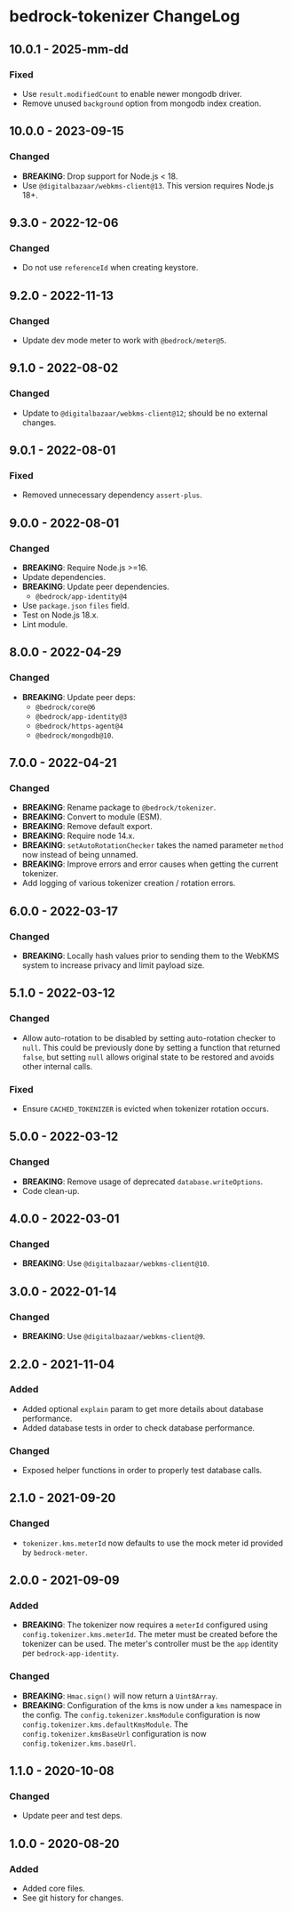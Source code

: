 # bedrock-tokenizer ChangeLog

## 10.0.1 - 2025-mm-dd

### Fixed
- Use `result.modifiedCount` to enable newer mongodb driver.
- Remove unused `background` option from mongodb index creation.

## 10.0.0 - 2023-09-15

### Changed
- **BREAKING**: Drop support for Node.js < 18.
- Use `@digitalbazaar/webkms-client@13`. This version requires Node.js 18+.

## 9.3.0 - 2022-12-06

### Changed
- Do not use `referenceId` when creating keystore.

## 9.2.0 - 2022-11-13

### Changed
- Update dev mode meter to work with `@bedrock/meter@5`.

## 9.1.0 - 2022-08-02

### Changed
- Update to `@digitalbazaar/webkms-client@12`; should be no
  external changes.

## 9.0.1 - 2022-08-01

### Fixed
- Removed unnecessary dependency `assert-plus`.

## 9.0.0 - 2022-08-01

### Changed
- **BREAKING**: Require Node.js >=16.
- Update dependencies.
- **BREAKING**: Update peer dependencies.
  - `@bedrock/app-identity@4`
- Use `package.json` `files` field.
- Test on Node.js 18.x.
- Lint module.

## 8.0.0 - 2022-04-29

### Changed
- **BREAKING**: Update peer deps:
  - `@bedrock/core@6`
  - `@bedrock/app-identity@3`
  - `@bedrock/https-agent@4`
  - `@bedrock/mongodb@10`.

## 7.0.0 - 2022-04-21

### Changed
- **BREAKING**: Rename package to `@bedrock/tokenizer`.
- **BREAKING**: Convert to module (ESM).
- **BREAKING**: Remove default export.
- **BREAKING**: Require node 14.x.
- **BREAKING**: `setAutoRotationChecker` takes the named parameter `method`
  now instead of being unnamed.
- **BREAKING**: Improve errors and error causes when getting the current
  tokenizer.
- Add logging of various tokenizer creation / rotation errors.

## 6.0.0 - 2022-03-17

### Changed
- **BREAKING**: Locally hash values prior to sending them to
  the WebKMS system to increase privacy and limit payload size.

## 5.1.0 - 2022-03-12

### Changed
- Allow auto-rotation to be disabled by setting auto-rotation
  checker to `null`. This could be previously done by setting
  a function that returned `false`, but setting `null` allows
  original state to be restored and avoids other internal calls.

### Fixed
- Ensure `CACHED_TOKENIZER` is evicted when tokenizer rotation occurs.

## 5.0.0 - 2022-03-12

### Changed
- **BREAKING**: Remove usage of deprecated `database.writeOptions`.
- Code clean-up.

## 4.0.0 - 2022-03-01

### Changed
- **BREAKING**: Use `@digitalbazaar/webkms-client@10`.

## 3.0.0 - 2022-01-14

### Changed
- **BREAKING**: Use `@digitalbazaar/webkms-client@9`.

## 2.2.0 - 2021-11-04

### Added
- Added optional `explain` param to get more details about database performance.
- Added database tests in order to check database performance.

### Changed
- Exposed helper functions in order to properly test database calls.

## 2.1.0 - 2021-09-20

### Changed
- `tokenizer.kms.meterId` now defaults to use the mock meter id provided by
  `bedrock-meter`.

## 2.0.0 - 2021-09-09

### Added
- **BREAKING**: The tokenizer now requires a `meterId` configured using
  `config.tokenizer.kms.meterId`. The meter must be created before the tokenizer
  can be used. The meter's controller must be the `app` identity per
  `bedrock-app-identity`.

### Changed
- **BREAKING**: `Hmac.sign()` will now return a `Uint8Array`.
- **BREAKING**: Configuration of the kms is now under a `kms` namespace in the
  config. The `config.tokenizer.kmsModule` configuration is now
  `config.tokenizer.kms.defaultKmsModule`. The `config.tokenizer.kmsBaseUrl`
  configuration is now `config.tokenizer.kms.baseUrl`.

## 1.1.0 - 2020-10-08

### Changed
- Update peer and test deps.

## 1.0.0 - 2020-08-20

### Added
- Added core files.
- See git history for changes.
